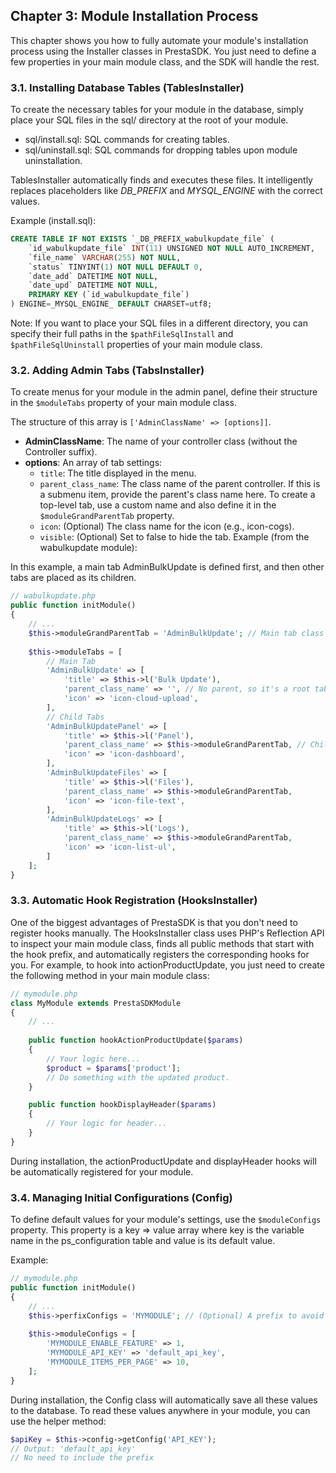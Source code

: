 ## Chapter 3: Module Installation Process
This chapter shows you how to fully automate your module's installation process using the Installer classes in PrestaSDK. You just need to define a few properties in your main module class, and the SDK will handle the rest.
### 3.1. Installing Database Tables (TablesInstaller)
To create the necessary tables for your module in the database, simply place your SQL files in the sql/ directory at the root of your module.

- sql/install.sql: SQL commands for creating tables.
- sql/uninstall.sql: SQL commands for dropping tables upon module uninstallation.

TablesInstaller automatically finds and executes these files. It intelligently replaces placeholders like _DB_PREFIX_ and _MYSQL_ENGINE_ with the correct values.

Example (install.sql):

```sql
CREATE TABLE IF NOT EXISTS `_DB_PREFIX_wabulkupdate_file` (
    `id_wabulkupdate_file` INT(11) UNSIGNED NOT NULL AUTO_INCREMENT,
    `file_name` VARCHAR(255) NOT NULL,
    `status` TINYINT(1) NOT NULL DEFAULT 0,
    `date_add` DATETIME NOT NULL,
    `date_upd` DATETIME NOT NULL,
    PRIMARY KEY (`id_wabulkupdate_file`)
) ENGINE=_MYSQL_ENGINE_ DEFAULT CHARSET=utf8;
```

Note: If you want to place your SQL files in a different directory, you can specify their full paths in the `$pathFileSqlInstall` and `$pathFileSqlUninstall` properties of your main module class.
### 3.2. Adding Admin Tabs (TabsInstaller)
To create menus for your module in the admin panel, define their structure in the `$moduleTabs` property of your main module class.

The structure of this array is `['AdminClassName' => [options]]`.

- **AdminClassName**: The name of your controller class (without the Controller suffix).
- **options**: An array of tab settings:
  - `title`: The title displayed in the menu.
  - `parent_class_name`: The class name of the parent controller. If this is a submenu item, provide the parent's class name here. To create a top-level tab, use a custom name and also define it in the `$moduleGrandParentTab` property.
  - `icon`: (Optional) The class name for the icon (e.g., icon-cogs).
  - `visible`: (Optional) Set to false to hide the tab.
Example (from the wabulkupdate module):

In this example, a main tab AdminBulkUpdate is defined first, and then other tabs are placed as its children.

```php
// wabulkupdate.php
public function initModule()
{
    // ...
    $this->moduleGrandParentTab = 'AdminBulkUpdate'; // Main tab class name
    
    $this->moduleTabs = [
        // Main Tab
        'AdminBulkUpdate' => [
            'title' => $this->l('Bulk Update'),
            'parent_class_name' => '', // No parent, so it's a root tab
            'icon' => 'icon-cloud-upload',
        ],
        // Child Tabs
        'AdminBulkUpdatePanel' => [
            'title' => $this->l('Panel'),
            'parent_class_name' => $this->moduleGrandParentTab, // Child of AdminBulkUpdate
            'icon' => 'icon-dashboard',
        ],
        'AdminBulkUpdateFiles' => [
            'title' => $this->l('Files'),
            'parent_class_name' => $this->moduleGrandParentTab,
            'icon' => 'icon-file-text',
        ],
        'AdminBulkUpdateLogs' => [
            'title' => $this->l('Logs'),
            'parent_class_name' => $this->moduleGrandParentTab,
            'icon' => 'icon-list-ul',
        ]
    ];
}
```
### 3.3. Automatic Hook Registration (HooksInstaller)
One of the biggest advantages of PrestaSDK is that you don't need to register hooks manually. The HooksInstaller class uses PHP's Reflection API to inspect your main module class, finds all public methods that start with the hook prefix, and automatically registers the corresponding hooks for you.
For example, to hook into actionProductUpdate, you just need to create the following method in your main module class:

```php
// mymodule.php
class MyModule extends PrestaSDKModule
{
    // ...
    
    public function hookActionProductUpdate($params)
    {
        // Your logic here...
        $product = $params['product'];
        // Do something with the updated product.
    }

    public function hookDisplayHeader($params)
    {
        // Your logic for header...
    }
}
```

During installation, the actionProductUpdate and displayHeader hooks will be automatically registered for your module.
### 3.4. Managing Initial Configurations (Config)
To define default values for your module's settings, use the `$moduleConfigs` property. This property is a key => value array where key is the variable name in the ps_configuration table and value is its default value.

Example:

```php
// mymodule.php
public function initModule()
{
    // ...
    $this->perfixConfigs = 'MYMODULE'; // (Optional) A prefix to avoid name conflicts
    
    $this->moduleConfigs = [
        'MYMODULE_ENABLE_FEATURE' => 1,
        'MYMODULE_API_KEY' => 'default_api_key',
        'MYMODULE_ITEMS_PER_PAGE' => 10,
    ];
}
```

During installation, the Config class will automatically save all these values to the database. To read these values anywhere in your module, you can use the helper method:

```php
$apiKey = $this->config->getConfig('API_KEY'); 
// Output: 'default_api_key'
// No need to include the prefix
```
